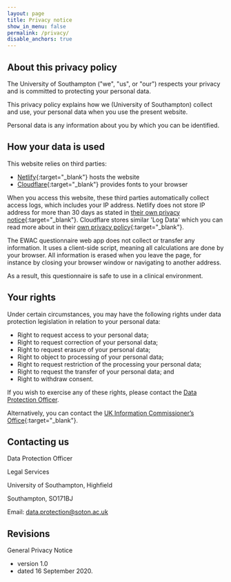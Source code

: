 ```yaml
---
layout: page
title: Privacy notice
show_in_menu: false
permalink: /privacy/
disable_anchors: true
---
```


## About this privacy policy

The University of Southampton ("we", "us", or "our") respects your privacy and is 
committed to protecting your personal data. 

This privacy policy explains how we (University of Southampton) collect and use, 
 your personal data when you use the present website.

Personal data is any information about you by which you can be identified. 

## How your data is used

This website relies on third parties:

* [Netlify](https://www.netlify.com){:target="_blank"} hosts the website
* [Cloudflare](https://www.cloudflare.com/){:target="_blank"} provides fonts to your browser

When you access this website, these third parties automatically collect
access logs, which includes your IP address. Netlify does not 
store IP address for more than 30 days as stated in 
[their own privacy notice](https://www.netlify.com/gdpr-ccpa/){:target="_blank"}. 
Cloudflare stores similar 'Log Data' which you 
 can read more about in their [own privacy policy](https://www.cloudflare.com/privacypolicy/){:target="_blank"}. 
 
The EWAC questionnaire web app does not collect or transfer any information. It uses a client-side 
script, meaning all calculations are done by your browser. All information
 is erased when you leave the page, for instance by closing your browser window or navigating to
 another address.

As a result, this questionnaire is safe to use in a clinical environment.

## Your rights

Under certain circumstances, you may have the following rights under data protection legislation in relation to your personal data:

* Right to request access to your personal data;
* Right to request correction of your personal data;
* Right to request erasure of your personal data;
* Right to object to processing of your personal data;
* Right to request restriction of the processing your personal data;
* Right to request the transfer of your personal data; and
* Right to withdraw consent.

If you wish to exercise any of these rights, please contact the [Data Protection Officer](#contacting-us).

Alternatively, you can contact the [UK Information Commissioner’s Office](https://ico.org.uk/){:target="_blank"}.

## Contacting us 
 
Data Protection Officer

Legal Services

University of Southampton, Highfield

Southampton, SO171BJ
 

Email: [data.protection@soton.ac.uk](mailto:data.protection@soton.ac.uk)

## Revisions

General Privacy Notice 

* version 1.0 
* dated 16 September 2020.
  